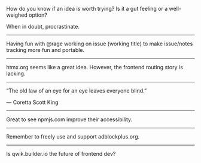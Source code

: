 How do you know if an idea is worth trying? Is it a gut feeling or a well-weighed option?

When in doubt, procrastinate.

----

Having fun with @rage working on issue (working title) to make issue/notes tracking more fun and portable.

----

htmx.org seems like a great idea. However, the frontend routing story is lacking.

----

“The old law of an eye for an eye leaves everyone blind.”

— Coretta Scott King

----
Great to see npmjs.com improve their accessibility.

----

Remember to freely use and support adblockplus.org.

----

Is qwik.builder.io the future of frontend dev?
